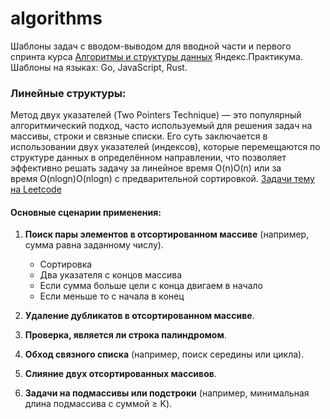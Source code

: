 # algorithms
Шаблоны задач с вводом-выводом для вводной части и первого спринта курса [Алгоритмы и структуры данных](https://practicum.yandex.ru/algorithms/) Яндекс.Практикума.
Шаблоны на языках: Go, JavaScript, Rust.


### Линейные структуры:
Метод двух указателей (Two Pointers Technique) — это популярный алгоритмический подход, часто используемый для решения задач на массивы, строки и связные списки. Его суть заключается в использовании двух указателей (индексов), которые перемещаются по структуре данных в определённом направлении, что позволяет эффективно решать задачу за линейное время O(n)O(n) или за время O(nlog⁡n)O(nlogn) с предварительной сортировкой.
[Задачи тему на Leetcode](https://leetcode.com/problem-list/two-pointers/)
#### **Основные сценарии применения:**

1. **Поиск пары элементов в отсортированном массиве** (например, сумма равна заданному числу).
    - Сортировка
    - Два указателя с концов массива
    - Если сумма больше цели с конца двигаем в начало
    - Если меньше то с начала в конец
    
2. **Удаление дубликатов в отсортированном массиве**.
   
3. **Проверка, является ли строка палиндромом**.
   
4. **Обход связного списка** (например, поиск середины или цикла).
    
5. **Слияние двух отсортированных массивов**.
   
6. **Задачи на подмассивы или подстроки** (например, минимальная длина подмассива с суммой ≥ K).
   



